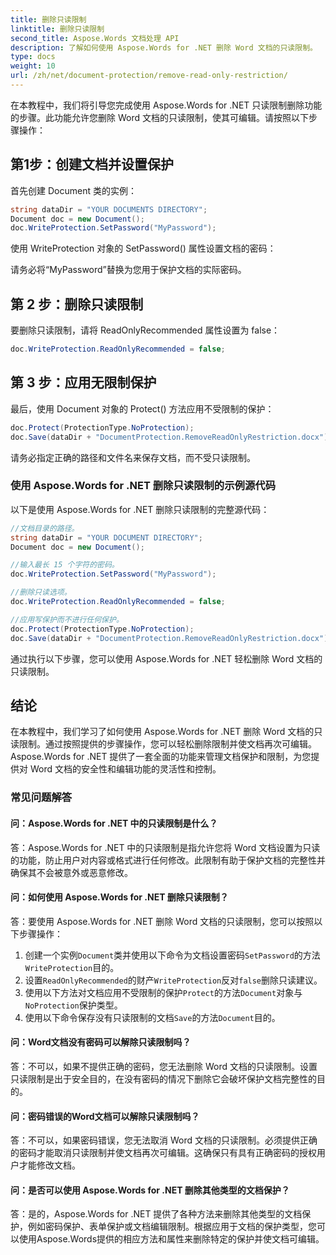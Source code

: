```yaml
---
title: 删除只读限制
linktitle: 删除只读限制
second_title: Aspose.Words 文档处理 API
description: 了解如何使用 Aspose.Words for .NET 删除 Word 文档的只读限制。
type: docs
weight: 10
url: /zh/net/document-protection/remove-read-only-restriction/
---
```

在本教程中，我们将引导您完成使用 Aspose.Words for .NET 只读限制删除功能的步骤。此功能允许您删除 Word 文档的只读限制，使其可编辑。请按照以下步骤操作：

## 第1步：创建文档并设置保护

首先创建 Document 类的实例：

```csharp
string dataDir = "YOUR DOCUMENTS DIRECTORY";
Document doc = new Document();
doc.WriteProtection.SetPassword("MyPassword");
```

使用 WriteProtection 对象的 SetPassword() 属性设置文档的密码：

请务必将“MyPassword”替换为您用于保护文档的实际密码。

## 第 2 步：删除只读限制

要删除只读限制，请将 ReadOnlyRecommended 属性设置为 false：

```csharp
doc.WriteProtection.ReadOnlyRecommended = false;
```

## 第 3 步：应用无限制保护

最后，使用 Document 对象的 Protect() 方法应用不受限制的保护：

```csharp
doc.Protect(ProtectionType.NoProtection);
doc.Save(dataDir + "DocumentProtection.RemoveReadOnlyRestriction.docx");
```

请务必指定正确的路径和文件名来保存文档，而不受只读限制。

### 使用 Aspose.Words for .NET 删除只读限制的示例源代码

以下是使用 Aspose.Words for .NET 删除只读限制的完整源代码：

```csharp
//文档目录的路径。
string dataDir = "YOUR DOCUMENT DIRECTORY";
Document doc = new Document();

//输入最长 15 个字符的密码。
doc.WriteProtection.SetPassword("MyPassword");

//删除只读选项。
doc.WriteProtection.ReadOnlyRecommended = false;

//应用写保护而不进行任何保护。
doc.Protect(ProtectionType.NoProtection);
doc.Save(dataDir + "DocumentProtection.RemoveReadOnlyRestriction.docx");
```

通过执行以下步骤，您可以使用 Aspose.Words for .NET 轻松删除 Word 文档的只读限制。


## 结论

在本教程中，我们学习了如何使用 Aspose.Words for .NET 删除 Word 文档的只读限制。通过按照提供的步骤操作，您可以轻松删除限制并使文档再次可编辑。 Aspose.Words for .NET 提供了一套全面的功能来管理文档保护和限制，为您提供对 Word 文档的安全性和编辑功能的灵活性和控制。

### 常见问题解答

#### 问：Aspose.Words for .NET 中的只读限制是什么？

答：Aspose.Words for .NET 中的只读限制是指允许您将 Word 文档设置为只读的功能，防止用户对内容或格式进行任何修改。此限制有助于保护文档的完整性并确保其不会被意外或恶意修改。

#### 问：如何使用 Aspose.Words for .NET 删除只读限制？

答：要使用 Aspose.Words for .NET 删除 Word 文档的只读限制，您可以按照以下步骤操作：
1. 创建一个实例`Document`类并使用以下命令为文档设置密码`SetPassword`的方法`WriteProtection`目的。
2. 设置`ReadOnlyRecommended`的财产`WriteProtection`反对`false`删除只读建议。
3. 使用以下方法对文档应用不受限制的保护`Protect`的方法`Document`对象与`NoProtection`保护类型。
4. 使用以下命令保存没有只读限制的文档`Save`的方法`Document`目的。

#### 问：Word文档没有密码可以解除只读限制吗？

答：不可以，如果不提供正确的密码，您无法删除 Word 文档的只读限制。设置只读限制是出于安全目的，在没有密码的情况下删除它会破坏保护文档完整性的目的。

#### 问：密码错误的Word文档可以解除只读限制吗？

答：不可以，如果密码错误，您无法取消 Word 文档的只读限制。必须提供正确的密码才能取消只读限制并使文档再次可编辑。这确保只有具有正确密码的授权用户才能修改文档。

#### 问：是否可以使用 Aspose.Words for .NET 删除其他类型的文档保护？

答：是的，Aspose.Words for .NET 提供了各种方法来删除其他类型的文档保护，例如密码保护、表单保护或文档编辑限制。根据应用于文档的保护类型，您可以使用Aspose.Words提供的相应方法和属性来删除特定的保护并使文档可编辑。
